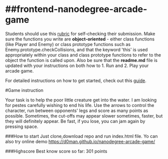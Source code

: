 ##frontend-nanodegree-arcade-game
===============================

Students should use this [rubric](https://review.udacity.com/#!/projects/2696458597/rubric) for self-checking their submission. Make sure the functions you write are **object-oriented** - either class functions (like Player and Enemy) or class prototype functions such as Enemy.prototype.checkCollisions, and that the keyword 'this' is used appropriately within your class and class prototype functions to refer to the object the function is called upon. Also be sure that the **readme.md** file is updated with your instructions on both how to 1. Run and 2. Play your arcade game.

For detailed instructions on how to get started, check out this [guide](https://docs.google.com/document/d/1v01aScPjSWCCWQLIpFqvg3-vXLH2e8_SZQKC8jNO0Dc/pub?embedded=true).

#Game instruction

Your task is to help the poor little creature get into the water. I am looking for pestes carefully wishing to end his life. Use the arrows to control the character, run between opponents' legs and score as many points as possible. Sometimes, the cut-offs may appear slower sometimes, faster, but they will definitely appear. Be fast, if you lose, you can jam again by pressing space.

###How to start
Just clone,download repo and run index.html file. Yo can also try online demo https://d0man.github.io/nanodegree-arcade-game/

###Highscore
Best know score so far: 301 points
